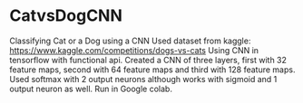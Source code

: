 # CatvsDogCNN
Classifying Cat or a Dog using a CNN
Used dataset from kaggle: https://www.kaggle.com/competitions/dogs-vs-cats
Using CNN in tensorflow with functional api. Created a CNN of three layers, first with 32 feature maps, second with 64 feature maps and third with 128 feature maps.
Used softmax with 2 output neurons although works with sigmoid and 1 output neuron as well.
Run in Google colab.
